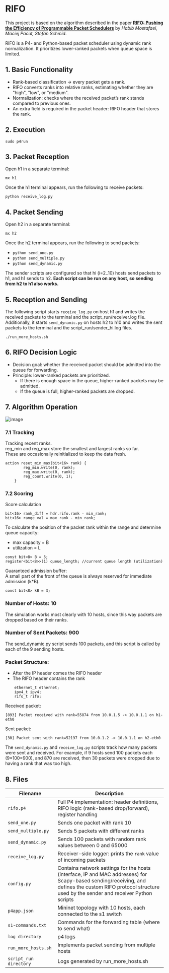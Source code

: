 # RIFO

This project is based on the algorithm described in the paper **[RIFO: Pushing the Efficiency of Programmable Packet Schedulers](https://arxiv.org/abs/2308.07442)** by *Habib Mostafaei, Maciej Pacut, Stefan Schmid*.

RIFO is a P4- and Python-based packet scheduler using dynamic rank normalization. It prioritizes lower-ranked packets when queue space is limited.

## 1. Basic Functionality
- Rank-based classification → every packet gets a rank.
- RIFO converts ranks into relative ranks, estimating whether they are "high", "low", or "medium".
- Normalization: checks where the received packet’s rank stands compared to previous ones.
- An extra field is required in the packet header: RIFO header that stores the rank.

## 2. Execution
```
sudo p4run
```

## 3. Packet Reception
Open h1 in a separate terminal:
```
mx h1
```
Once the h1 terminal appears, run the following to receive packets:
```
python receive_log.py
```

## 4. Packet Sending
Open h2 in a separate terminal:
```
mx h2
```
Once the h2 terminal appears, run the following to send packets:
- ```python send_one.py```
- ```python send_multiple.py```
- ```python send_dynamic.py```

The sender scripts are configured so that hi (i=2..10) hosts send packets to h1, and h1 sends to h2. **Each script can be run on any host, so sending from h2 to h1 also works.**

## 5. Reception and Sending
The following script starts ```receive_log.py``` on host h1 and writes the received packets to the terminal and the script_run/receiver.log file. Additionally, it starts ```send_dynamic.py``` on hosts h2 to h10 and writes the sent packets to the terminal and the script_run/sender_hi.log files.
```
./run_more_hosts.sh
```

## 6. RIFO Decision Logic
- Decision goal: whether the received packet should be admitted into the queue for forwarding.
- Principle: lower-ranked packets are prioritized.
  - If there is enough space in the queue, higher-ranked packets may be admitted.
  - If the queue is full, higher-ranked packets are dropped.

## 7. Algorithm Operation

![image](https://github.com/user-attachments/assets/0f9014af-e817-43ab-83c7-6561c90abbda)

### 7.1 Tracking
Tracking recent ranks.  
reg_min and reg_max store the smallest and largest ranks so far.  
These are occasionally reinitialized to keep the data fresh.
```
action reset_min_max(bit<16> rank) {
        reg_min.write(0, rank);
        reg_max.write(0, rank);
        reg_count.write(0, 1);
    }
```

### 7.2 Scoring
Score calculation
```
bit<16> rank_diff = hdr.rifo.rank - min_rank;
bit<16> range_val = max_rank - min_rank;
```
To calculate the position of the packet rank within the range and determine queue capacity:
- max capacity = B
- utilization = L
```
const bit<8> B = 5;
register<bit<8>>(1) queue_length; //current queue length (utilization)
```
Guaranteed admission buffer:  
A small part of the front of the queue is always reserved for immediate admission (k\*B).
```
const bit<8> kB = 3;
```

### Number of Hosts: 10
The simulation works most clearly with 10 hosts, since this way packets are dropped based on their ranks.

### Number of Sent Packets: 900
The send_dynamic.py script sends 100 packets, and this script is called by each of the 9 sending hosts.

### Packet Structure:
- After the IP header comes the RIFO header
- The RIFO header contains the rank
```
    ethernet_t ethernet;
    ipv4_t ipv4;
    rifo_t rifo;
```

Received packet:  
```
[893] Packet received with rank=55874 from 10.0.1.5 -> 10.0.1.1 on h1-eth0
```

Sent packet:  
```
[30] Packet sent with rank=52197 from 10.0.1.2 -> 10.0.1.1 on h2-eth0
```

The ```send_dynamic.py``` and ```receive_log.py``` scripts track how many packets were sent and received. For example, if 9 hosts send 100 packets each (9\*100=900), and 870 are received, then 30 packets were dropped due to having a rank that was too high.

## 8. Files

| Filename             | Description                                                                                                   |
|----------------------|---------------------------------------------------------------------------------------------------------------|
| ```rifo.p4```              | Full P4 implementation: header definitions, RIFO logic (rank-based drop/forward), register handling          |
| ```send_one.py```          | Sends one packet with rank 10                                                                                 |
| ```send_multiple.py```     | Sends 5 packets with different ranks                                                                          |
| ```send_dynamic.py```      | Sends 100 packets with random rank values between 0 and 65000                                                 |
| ```receive_log.py```       | Receiver-side logger: prints the `rank` value of incoming packets                                             |
| ```config.py```            | Contains network settings for the hosts (interface, IP and MAC addresses) for Scapy-based sending/receiving, and defines the custom RIFO protocol structure used by the sender and receiver Python scripts |
| ```p4app.json```           | Mininet topology with 10 hosts, each connected to the s1 switch                                               |
| ```s1-commands.txt```      | Commands for the forwarding table (where to send what)                                                        |
| ```log directory```        | p4 logs                                                                                                       |
| ```run_more_hosts.sh```    | Implements packet sending from multiple hosts                                                                 |
| ```script_run directory```      | Logs generated by run_more_hosts.sh                                                                           |